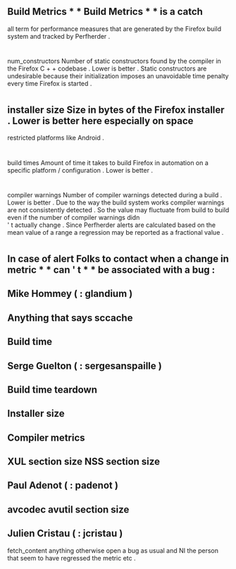 #
Build
Metrics
*
*
Build
Metrics
*
*
is
a
catch
-
all
term
for
performance
measures
that
are
generated
by
the
Firefox
build
system
and
tracked
by
Perfherder
.
#
#
num_constructors
Number
of
static
constructors
found
by
the
compiler
in
the
Firefox
C
+
+
codebase
.
Lower
is
better
.
Static
constructors
are
undesirable
because
their
initialization
imposes
an
unavoidable
time
penalty
every
time
Firefox
is
started
.
#
#
installer
size
Size
in
bytes
of
the
Firefox
installer
.
Lower
is
better
here
especially
on
space
-
restricted
platforms
like
Android
.
#
#
build
times
Amount
of
time
it
takes
to
build
Firefox
in
automation
on
a
specific
platform
/
configuration
.
Lower
is
better
.
#
#
compiler
warnings
Number
of
compiler
warnings
detected
during
a
build
.
Lower
is
better
.
Due
to
the
way
the
build
system
works
compiler
warnings
are
not
consistently
detected
.
So
the
value
may
fluctuate
from
build
to
build
even
if
the
number
of
compiler
warnings
didn
\
'
t
actually
change
.
Since
Perfherder
alerts
are
calculated
based
on
the
mean
value
of
a
range
a
regression
may
be
reported
as
a
fractional
value
.
#
In
case
of
alert
Folks
to
contact
when
a
change
in
metric
*
*
can
'
t
*
*
be
associated
with
a
bug
:
-
Mike
Hommey
(
:
glandium
)
-
Anything
that
says
sccache
-
Build
time
-
Serge
Guelton
(
:
sergesanspaille
)
-
Build
time
teardown
-
Installer
size
-
Compiler
metrics
-
XUL
section
size
NSS
section
size
-
Paul
Adenot
(
:
padenot
)
-
avcodec
avutil
section
size
-
Julien
Cristau
(
:
jcristau
)
-
fetch_content
anything
otherwise
open
a
bug
as
usual
and
NI
the
person
that
seem
to
have
regressed
the
metric
etc
.
